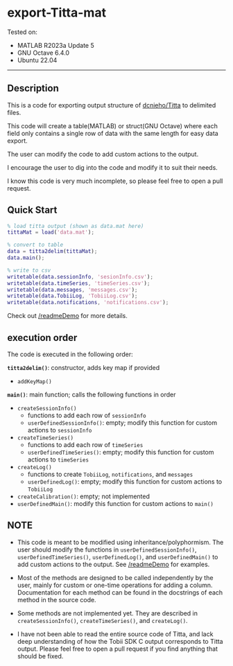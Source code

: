# export-Titta-mat

Tested on:

- MATLAB R2023a Update 5
- GNU Octave 6.4.0
- Ubuntu 22.04

---

## Description

This is a code for exporting output structure of [dcnieho/Titta](https://github.com/dcnieho/Titta.git) to delimited files.

This code will create a table(MATLAB) or struct(GNU Octave) where each field only contains a single row of data with the same length for easy data export.

The user can modify the code to add custom actions to the output.

I encourage the user to dig into the code and modify it to suit their needs.

I know this code is very much incomplete, so please feel free to open a pull request.

## Quick Start

```matlab
% load titta output (shown as data.mat here)
tittaMat = load('data.mat');

% convert to table
data = titta2delim(tittaMat);
data.main();

% write to csv
writetable(data.sessionInfo, 'sesionInfo.csv');
writetable(data.timeSeries, 'timeSeries.csv');
writetable(data.messages, 'messages.csv');
writetable(data.TobiiLog, 'TobiiLog.csv');
writetable(data.notifications, 'notifications.csv');
```

Check out [/readmeDemo](./readDemo) for more details.

## execution order

The code is executed in the following order:

**`titta2delim()`**: constructor, adds key map if provided

- `addKeyMap()`

**`main()`**: main function; calls the following functions in order

- `createSessionInfo()`
  - functions to add each row of `sessionInfo`
  - `userDefinedSessionInfo()`: empty; modify this function for custom actions to `sessionInfo`
- `createTimeSeries()`
  - functions to add each row of `timeSeries`
  - `userDefinedTimeSeries()`: empty; modify this function for custom actions to `timeSeries`
- `createLog()`
  - functions to create `TobiiLog`, `notifications`, and `messages`
  - `userDefinedLog()`: empty; modify this function for custom actions to `TobiiLog`
- `createCalibration()`: empty; not implemented
- `userDefinedMain()`: modify this function for custom actions to `main()`

## NOTE

- This code is meant to be modified using inheritance/polyphormism. The user should modify the functions in `userDefinedSessionInfo()`, `userDefinedTimeSeries()`, `userDefinedLog()`, and `userDefinedMain()` to add custom actions to the output. See [/readmeDemo](./readDemo) for examples.

- Most of the methods are designed to be called independently by the user, mainly for custom or one-time operations for adding a column. Documentation for each method can be found in the docstrings of each method in the source code.

- Some methods are not implemented yet. They are described in `createSessionInfo()`, `createTimeSeries()`, and `createLog()`.

- I have not been able to read the entire source code of Titta, and lack deep understanding of how the Tobii SDK C output corresponds to Titta output. Please feel free to open a pull request if you find anything that should be fixed.
